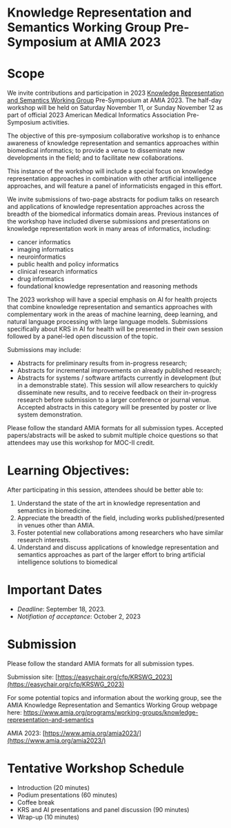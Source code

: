 # Knowledge Representation and Semantics Working Group Pre-Symposium at AMIA 2023

# Scope

We invite contributions and participation in 2023 [Knowledge Representation and Semantics Working Group](https://amia.org/community/working-groups/knowledge-representation-and-semantics) Pre-Symposium at AMIA 2023.
The half-day workshop will be held on Saturday November 11, or Sunday November 12 as part of official 2023 American Medical Informatics Association Pre-Symposium activities.

The objective of this pre-symposium collaborative workshop is to enhance awareness of knowledge representation and semantics approaches within biomedical informatics;
to provide a venue to disseminate new developments in the field; and to facilitate new collaborations.

This instance of the workshop will include a special focus on knowledge representation approaches in combination with other artificial intelligence approaches, and will feature a panel of informaticists engaged in this effort. 


We invite submissions of two-page abstracts for podium talks on research and applications of knowledge representation approaches across the breadth of the biomedical informatics domain areas.
Previous instances of the workshop have included diverse submissions and presentations on knowledge representation work in many areas of informatics, including:

* cancer informatics
* imaging informatics
* neuroinformatics
* public health and policy informatics
* clinical research informatics
* drug informatics
* foundational knowledge representation and reasoning methods

The 2023 workshop will have a special emphasis on AI for health projects that combine knowledge representation and semantics approaches with complementary work in the areas of machine learning,
deep learning, and natural language processing with large language models.
Submissions specifically about KRS in AI for health will be presented in their own session followed by a panel-led open discussion of the topic.

Submissions may include:

* Abstracts for preliminary results from in-progress research;
* Abstracts for incremental improvements on already published research;
* Abstracts for systems / software artifacts currently in development (but in a demonstrable state). This session will allow researchers to quickly disseminate new results, and to receive feedback on their in-progress research before submission to a larger conference or journal venue. Accepted abstracts in this category will be presented by poster or live system demonstration.

Please follow the standard AMIA formats for all submission types. Accepted papers/abstracts will be asked to submit multiple choice questions so that attendees may use this workshop for MOC-II credit.


# Learning Objectives:
After participating in this session, attendees should be better able to:
1. Understand the state of the art in knowledge representation and semantics in biomedicine.
2. Appreciate the breadth of the field, including works published/presented in venues other than AMIA.
3. Foster potential new collaborations among researchers who have similar research interests.
4. Understand and discuss applications of knowledge representation and semantics approaches as part of the larger effort to bring artificial intelligence solutions to biomedical 




# Important Dates
* *Deadline*: September 18, 2023. 
* *Notifiation of acceptance*: October 2, 2023


# Submission

Please follow the standard AMIA formats for all submission types.

Submission site: [https://easychair.org/cfp/KRSWG_2023](https://easychair.org/cfp/KRSWG_2023)

For some potential topics and information about the working group, see the AMIA Knowledge Representation and Semantics Working Group webpage here: https://www.amia.org/programs/working-groups/knowledge-representation-and-semantics

AMIA 2023: [https://www.amia.org/amia2023/](https://www.amia.org/amia2023/)



# Tentative Workshop Schedule

* Introduction (20 minutes)
* Podium presentations (60 minutes)
* Coffee break
* KRS and AI presentations and panel discussion (90 minutes)
* Wrap-up (10 minutes)




